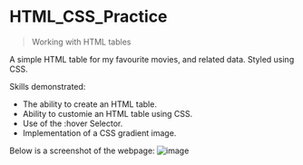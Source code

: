 # HTML_CSS_Practice

> Working with HTML tables

A simple HTML table for my favourite movies, and related data. Styled using CSS.

Skills demonstrated:
- The ability to create an HTML table.
- Ability to customie an HTML table using CSS.
- Use of the :hover Selector.
- Implementation of a CSS gradient image.

Below is a screenshot of the webpage:
![image](https://user-images.githubusercontent.com/98918017/152631044-3fc67116-628c-49a5-af53-dd91e444f982.png)

